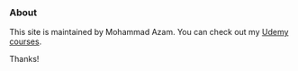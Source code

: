 ### About 

This site is maintained by Mohammad Azam. You can check out my [Udemy courses](https://www.udemy.com/user/mohammad-azam-2/). 

Thanks! 
